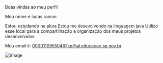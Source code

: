 
Boas vindas ao meu perfil

Meu nome é lucas ramon

  Estou estudando na alura
  Estou me desevolvendo na linguagem java
  Utilizo esse local para a compartilhação e organização dos meus projetos desenvolvidos

  Meu email é: 00001109550467sp@al.educacao.sp.gov.br

![![image](https://github.com/user-attachments/assets/26b44aae-4f87-4e73-802a-098bd128b262)
](https://31.media.tumblr.com/acbae932fc1681dfd443d5a52bbc2ee7/tumblr_mf2zv1v0GL1qaboboo1_500.gif)
